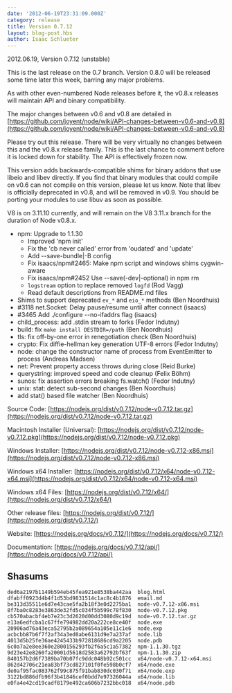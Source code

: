 ```yaml
---
date: '2012-06-19T23:31:09.000Z'
category: release
title: Version 0.7.12
layout: blog-post.hbs
author: Isaac Schlueter
---
```


2012.06.19, Version 0.7.12 (unstable)

This is the last release on the 0.7 branch. Version 0.8.0 will be released some time later this week, barring any major problems.

As with other even-numbered Node releases before it, the v0.8.x releases will maintain API and binary compatibility.

The major changes between v0.6 and v0.8 are detailed in [https://github.com/joyent/node/wiki/API-changes-between-v0.6-and-v0.8](https://github.com/joyent/node/wiki/API-changes-between-v0.6-and-v0.8)

Please try out this release. There will be very virtually no changes between this and the v0.8.x release family. This is the last chance to comment before it is locked down for stability. The API is effectively frozen now.

This version adds backwards-compatible shims for binary addons that use libeio and libev directly. If you find that binary modules that could compile on v0.6 can not compile on this version, please let us know. Note that libev is officially deprecated in v0.8, and will be removed in v0.9. You should be porting your modules to use libuv as soon as possible.

V8 is on 3.11.10 currently, and will remain on the V8 3.11.x branch for the duration of Node v0.8.x.

- npm: Upgrade to 1.1.30
  - Improved 'npm init'
  - Fix the 'cb never called' error from 'oudated' and 'update'
  - Add --save-bundle|-B config
  - Fix isaacs/npm#2465: Make npm script and windows shims cygwin-aware
  - Fix isaacs/npm#2452 Use --save(-dev|-optional) in npm rm
  - `logstream` option to replace removed `logfd` (Rod Vagg)
  - Read default descriptions from README.md files
- Shims to support deprecated `ev_*` and `eio_*` methods (Ben Noordhuis)
- #3118 net.Socket: Delay pause/resume until after connect (isaacs)
- #3465 Add ./configure --no-ifaddrs flag (isaacs)
- child_process: add .stdin stream to forks (Fedor Indutny)
- build: fix `make install DESTDIR=/path` (Ben Noordhuis)
- tls: fix off-by-one error in renegotiation check (Ben Noordhuis)
- crypto: Fix diffie-hellman key generation UTF-8 errors (Fedor Indutny)
- node: change the constructor name of process from EventEmitter to process (Andreas Madsen)
- net: Prevent property access throws during close (Reid Burke)
- querystring: improved speed and code cleanup (Felix Böhm)
- sunos: fix assertion errors breaking fs.watch() (Fedor Indutny)
- unix: stat: detect sub-second changes (Ben Noordhuis)
- add stat() based file watcher (Ben Noordhuis)

Source Code: [https://nodejs.org/dist/v0.7.12/node-v0.7.12.tar.gz](https://nodejs.org/dist/v0.7.12/node-v0.7.12.tar.gz)

Macintosh Installer (Universal): [https://nodejs.org/dist/v0.7.12/node-v0.7.12.pkg](https://nodejs.org/dist/v0.7.12/node-v0.7.12.pkg)

Windows Installer: [https://nodejs.org/dist/v0.7.12/node-v0.7.12-x86.msi](https://nodejs.org/dist/v0.7.12/node-v0.7.12-x86.msi)

Windows x64 Installer: [https://nodejs.org/dist/v0.7.12/x64/node-v0.7.12-x64.msi](https://nodejs.org/dist/v0.7.12/x64/node-v0.7.12-x64.msi)

Windows x64 Files: [https://nodejs.org/dist/v0.7.12/x64/](https://nodejs.org/dist/v0.7.12/x64/)

Other release files: [https://nodejs.org/dist/v0.7.12/](https://nodejs.org/dist/v0.7.12/)

Website: [https://nodejs.org/docs/v0.7.12/](https://nodejs.org/docs/v0.7.12/)

Documentation: [https://nodejs.org/docs/v0.7.12/api/](https://nodejs.org/docs/v0.7.12/api/)

## Shasums

```
ded6a2197b1149b594eb45fea921e8538ba442aa  blog.html
dfabff0923d4b4f1d53bd9831514c1ac8c4b1876  email.md
be313d35511e6d7e43cae5fa2b18f3e0d2275ba1  node-v0.7.12-x86.msi
8f7ba0c8283e3863de32fd5c034f5b599c78f830  node-v0.7.12.pkg
cb570abacbf4eb7e23c3d2620d00dd3080d9c19d  node-v0.7.12.tar.gz
e13a6edfcba1c67ffe794982dd20a222ce8ce40f  node.exe
20906ad76a43eca52795b2a089654a105e11c1e6  node.exp
acbcbb87b6f7f2af34a3ed0abe6131d9e7a237af  node.lib
4013d5b25fe36ae4245433b972818686cd9a2205  node.pdb
6c0a7a2e8ee360e2800156293fb2f6a5c1a57382  npm-1.1.30.tgz
9d23e42e8260fa20001d5618d2583a62792bf63f  npm-1.1.30.zip
840157b2d6f7389ba70b07fc9ddc048b92c501cc  x64/node-v0.7.12-x64.msi
862d42706c21ea83bf73cd827101f0fe598b0cf7  x64/node.exe
de0af95fac083762f99c875f91bab830dc030f71  x64/node.exp
3122bd886dfb96f3b41846cef0bdd7e97326044a  x64/node.lib
e0fa4e42cd19cadf8179e492ca606b7232bbc018  x64/node.pdb
```

